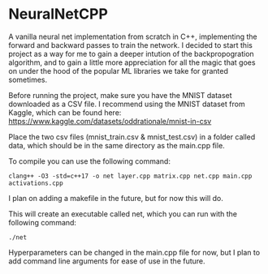 # NeuralNetCPP
A vanilla neural net implementation from scratch in C++, implementing the forward and backward passes to train the network.
I decided to start this project as a way for me to gain a deeper intution of the backpropogration algorithm, and to gain a little more appreciation for all the magic that goes on under the hood of the popular ML libraries we take for granted sometimes.

Before running the project, make sure you have the MNIST dataset downloaded as a CSV file. I recommend using the MNIST dataset from Kaggle, which can be found here: https://www.kaggle.com/datasets/oddrationale/mnist-in-csv

Place the two csv files (mnist_train.csv & mnist_test.csv) in a folder called data, which should be in the same directory as the main.cpp file.

To compile you can use the following command:
``` 
clang++ -O3 -std=c++17 -o net layer.cpp matrix.cpp net.cpp main.cpp activations.cpp 
```

I plan on adding a makefile in the future, but for now this will do.

This will create an executable called net, which you can run with the following command:
``` 
./net 
```

Hyperparameters can be changed in the main.cpp file for now, but I plan to add command line arguments for ease of use in the future.

